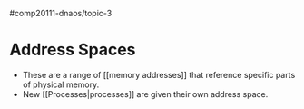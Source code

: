 #comp20111-dnaos/topic-3
# Address Spaces

- These are a range of [[memory addresses]] that reference specific parts of physical memory.
- New [[Processes|processes]] are given their own address space.